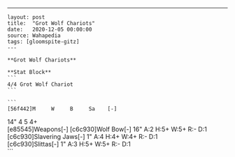 ---
    layout: post
    title:  "Grot Wolf Chariots"
    date:   2020-12-05 00:00:00
    source: Wahapedia
    tags: [gloomspite-gitz]
    ---
    
    **Grot Wolf Chariots**
    
    **Stat Block**
    ```
    4/4 Grot Wolf Chariot
    ```
    
    ```
    [56f442]M     W     B     Sa    [-]
14"   4     5     4+    
[e85545]Weapons[-]
[c6c930]Wolf Bow[-]
16"    A:2    H:5+   W:5+   R:-    D:1   
[c6c930]Slavering Jaws[-]
1"     A:4    H:4+   W:4+   R:-    D:1   
[c6c930]Slittas[-]
1"     A:3    H:5+   W:5+   R:-    D:1   
    ```
    
    
    